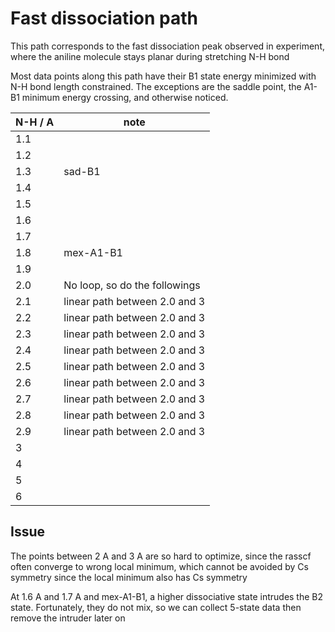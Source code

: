 # Fast dissociation path
This path corresponds to the fast dissociation peak observed in experiment, where the aniline molecule stays planar during stretching N-H bond

Most data points along this path have their B1 state energy minimized with N-H bond length constrained. The exceptions are the saddle point, the A1-B1 minimum energy crossing, and otherwise noticed.

| N-H / A |             note              |
|---------|-------------------------------|
|  1.1    |                               |
|  1.2    |                               |
|  1.3    |            sad-B1             |
|  1.4    |                               |
|  1.5    |                               |
|  1.6    |                               |
|  1.7    |                               |
|  1.8    |          mex-A1-B1            |
|  1.9    |                               |
|  2.0    | No loop, so do the followings |
|  2.1    | linear path between 2.0 and 3 |
|  2.2    | linear path between 2.0 and 3 |
|  2.3    | linear path between 2.0 and 3 |
|  2.4    | linear path between 2.0 and 3 |
|  2.5    | linear path between 2.0 and 3 |
|  2.6    | linear path between 2.0 and 3 |
|  2.7    | linear path between 2.0 and 3 |
|  2.8    | linear path between 2.0 and 3 |
|  2.9    | linear path between 2.0 and 3 |
|    3    |                               |
|    4    |                               |
|    5    |                               |
|    6    |                               |

## Issue
The points between 2 A and 3 A are so hard to optimize, since the rasscf often converge to wrong local minimum, which cannot be avoided by Cs symmetry since the local minimum also has Cs symmetry

At 1.6 A and 1.7 A and mex-A1-B1, a higher dissociative state intrudes the B2 state. Fortunately, they do not mix, so we can collect 5-state data then remove the intruder later on
